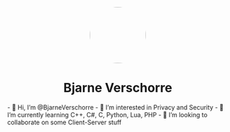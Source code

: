 <p align="center">
    <img style="border-radius: 100px" width="128" height="128" src="https://avatars.githubusercontent.com/u/83133360?v=4">
</p>
<h1 align="center">Bjarne Verschorre</h1>
- 👋 Hi, I’m @BjarneVerschorre
- 👀 I’m interested in Privacy and Security
- 🌱 I’m currently learning C++, C#, C, Python, Lua, PHP
- 💞️ I’m looking to collaborate on some Client-Server stuff

